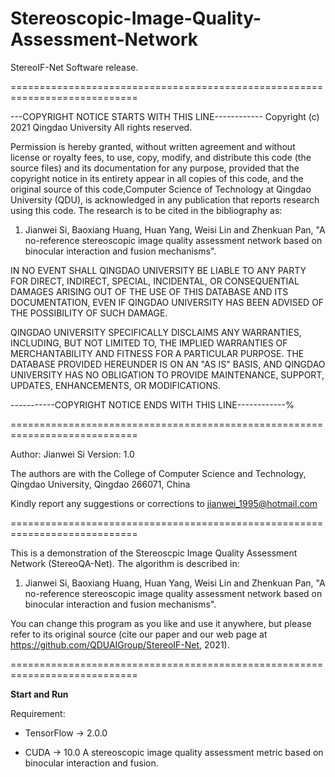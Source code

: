 # Stereoscopic-Image-Quality-Assessment-Network
StereoIF-Net Software release. 

============================================================================

---COPYRIGHT NOTICE STARTS WITH THIS LINE------------ Copyright (c) 2021 Qingdao University All rights reserved.

Permission is hereby granted, without written agreement and without license or royalty fees, to use, copy, modify, and distribute this code (the source files) and its documentation for any purpose, provided that the copyright notice in its entirety appear in all copies of this code, and the original source of this code,Computer Science of Technology at Qingdao University (QDU), is acknowledged in any publication that reports research using this code. The research is to be cited in the bibliography as:

1. Jianwei Si, Baoxiang Huang, Huan Yang, Weisi Lin and Zhenkuan Pan, "A no-reference stereoscopic image quality assessment network based on binocular interaction and fusion mechanisms".

IN NO EVENT SHALL QINGDAO UNIVERSITY BE LIABLE TO ANY PARTY FOR DIRECT, INDIRECT, SPECIAL, INCIDENTAL, OR CONSEQUENTIAL DAMAGES ARISING OUT OF THE USE OF THIS DATABASE AND ITS DOCUMENTATION, EVEN IF QINGDAO UNIVERSITY HAS BEEN ADVISED OF THE POSSIBILITY OF SUCH DAMAGE.

QINGDAO UNIVERSITY SPECIFICALLY DISCLAIMS ANY WARRANTIES, INCLUDING, BUT NOT LIMITED TO, THE IMPLIED WARRANTIES OF MERCHANTABILITY AND FITNESS FOR A PARTICULAR PURPOSE. THE DATABASE PROVIDED HEREUNDER IS ON AN "AS IS" BASIS, AND QINGDAO UNIVERSITY HAS NO OBLIGATION TO PROVIDE MAINTENANCE, SUPPORT, UPDATES, ENHANCEMENTS, OR MODIFICATIONS.

-----------COPYRIGHT NOTICE ENDS WITH THIS LINE------------%

============================================================================

Author: Jianwei Si Version: 1.0

The authors are with  the College of Computer Science and Technology, Qingdao University, Qingdao 266071, China

Kindly report any suggestions or corrections to jianwei_1995@hotmail.com

============================================================================

This is a demonstration of the Stereoscpic Image Quality Assessment Network (StereoQA-Net). The algorithm is described in:

1. Jianwei Si, Baoxiang Huang, Huan Yang, Weisi Lin and Zhenkuan Pan, "A no-reference stereoscopic image quality assessment network based on binocular interaction and fusion mechanisms".

You can change this program as you like and use it anywhere, but please refer to its original source (cite our paper and our web page at https://github.com/QDUAIGroup/StereoIF-Net, 2021).

============================================================================

**Start and Run**

Requirement:

- TensorFlow -> 2.0.0

- CUDA -> 10.0
A stereoscopic image quality assessment metric based on binocular interaction and fusion.
